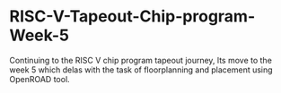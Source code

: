 # RISC-V-Tapeout-Chip-program-Week-5
Continuing to the RISC V chip program tapeout journey, lts move to the week 5 which delas with the task of floorplanning and placement using OpenROAD tool.
